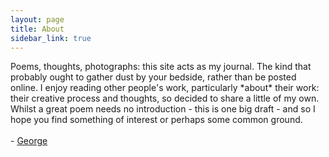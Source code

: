```yaml
---
layout: page
title: About
sidebar_link: true
---
```


<p class="message">
Poems, thoughts, photographs: this site acts as my journal. The kind that probably ought to gather dust by your bedside, rather than be posted online. I enjoy reading other people's work, particularly *about* their work: their creative process and thoughts, so decided to share a little of my own. Whilst a great poem needs no introduction - this is one big draft - and so I hope you find something of interest or perhaps some common ground.
<br /><br />
 - <a href="https://twitter.com/GeorgeCloake">George</a>
</p>

